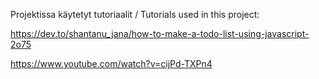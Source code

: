 Projektissa käytetyt tutoriaalit / Tutorials used in this project:

https://dev.to/shantanu_jana/how-to-make-a-todo-list-using-javascript-2o75

https://www.youtube.com/watch?v=cijPd-TXPn4
